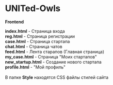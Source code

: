 # UNITed-Owls

**Frontend**

**index.html** - Страница входа<br>
**reg.html** - Страница регистрации<br>
**case.html** - Страница стартапа<br>
**chat.html** - Страница чатов<br>
**feed.html** - Лента старапов (Главная страница)<br>
**my_case.html** - Страница "Моих стартапов"<br>
**new_startup.html** - Создание нового стартапа<br>
**profile.html** - "Мой профиль"<br>
<br>
В папке **Style** находятся CSS файлы стилей сайта<br>
